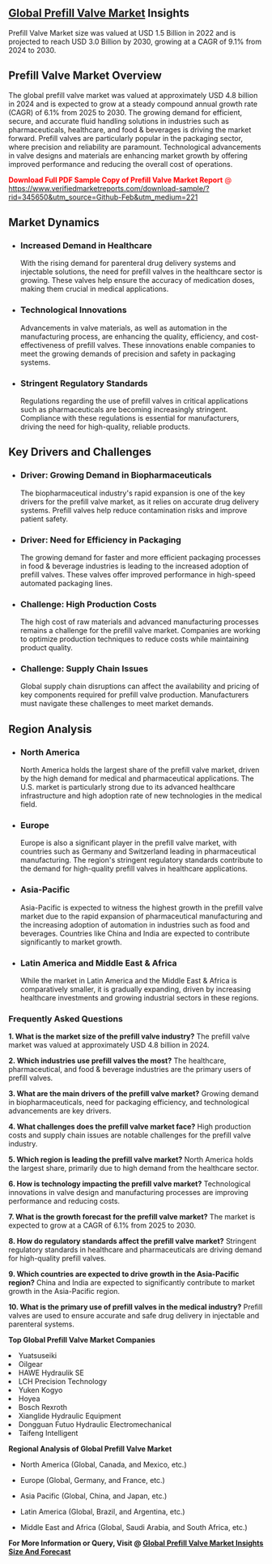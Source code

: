 <h2><a href="https://www.verifiedmarketreports.com/download-sample/?rid=345650&amp;utm_source=Github&amp;utm_medium=221" target="_blank">Global Prefill Valve Market</a> Insights</h2><p>Prefill Valve Market size was valued at USD 1.5 Billion in 2022 and is projected to reach USD 3.0 Billion by 2030, growing at a CAGR of 9.1% from 2024 to 2030.</p><p> <h2>Prefill Valve Market Overview</h2> <p>The global prefill valve market was valued at approximately USD 4.8 billion in 2024 and is expected to grow at a steady compound annual growth rate (CAGR) of 6.1% from 2025 to 2030. The growing demand for efficient, secure, and accurate fluid handling solutions in industries such as pharmaceuticals, healthcare, and food & beverages is driving the market forward. Prefill valves are particularly popular in the packaging sector, where precision and reliability are paramount. Technological advancements in valve designs and materials are enhancing market growth by offering improved performance and reducing the overall cost of operations.</p> <p><p><span class=""><span style="color: #ff0000;"><strong>Download Full PDF Sample Copy of Prefill Valve Market Report</strong> @ </span><a href="https://www.verifiedmarketreports.com/download-sample/?rid=345650&amp;utm_source=Github-Feb&amp;utm_medium=221" target="_blank">https://www.verifiedmarketreports.com/download-sample/?rid=345650&amp;utm_source=Github-Feb&amp;utm_medium=221</a></span></p></p> <h2>Market Dynamics</h2> <ul> <li><h3>Increased Demand in Healthcare</h3><p>With the rising demand for parenteral drug delivery systems and injectable solutions, the need for prefill valves in the healthcare sector is growing. These valves help ensure the accuracy of medication doses, making them crucial in medical applications.</p></li> <li><h3>Technological Innovations</h3><p>Advancements in valve materials, as well as automation in the manufacturing process, are enhancing the quality, efficiency, and cost-effectiveness of prefill valves. These innovations enable companies to meet the growing demands of precision and safety in packaging systems.</p></li> <li><h3>Stringent Regulatory Standards</h3><p>Regulations regarding the use of prefill valves in critical applications such as pharmaceuticals are becoming increasingly stringent. Compliance with these regulations is essential for manufacturers, driving the need for high-quality, reliable products.</p></li> </ul> <h2>Key Drivers and Challenges</h2> <ul> <li><h3>Driver: Growing Demand in Biopharmaceuticals</h3><p>The biopharmaceutical industry's rapid expansion is one of the key drivers for the prefill valve market, as it relies on accurate drug delivery systems. Prefill valves help reduce contamination risks and improve patient safety.</p></li> <li><h3>Driver: Need for Efficiency in Packaging</h3><p>The growing demand for faster and more efficient packaging processes in food & beverage industries is leading to the increased adoption of prefill valves. These valves offer improved performance in high-speed automated packaging lines.</p></li> <li><h3>Challenge: High Production Costs</h3><p>The high cost of raw materials and advanced manufacturing processes remains a challenge for the prefill valve market. Companies are working to optimize production techniques to reduce costs while maintaining product quality.</p></li> <li><h3>Challenge: Supply Chain Issues</h3><p>Global supply chain disruptions can affect the availability and pricing of key components required for prefill valve production. Manufacturers must navigate these challenges to meet market demands.</p></li> </ul> <h2>Region Analysis</h2> <ul> <li><h3>North America</h3><p>North America holds the largest share of the prefill valve market, driven by the high demand for medical and pharmaceutical applications. The U.S. market is particularly strong due to its advanced healthcare infrastructure and high adoption rate of new technologies in the medical field.</p></li> <li><h3>Europe</h3><p>Europe is also a significant player in the prefill valve market, with countries such as Germany and Switzerland leading in pharmaceutical manufacturing. The region's stringent regulatory standards contribute to the demand for high-quality prefill valves in healthcare applications.</p></li> <li><h3>Asia-Pacific</h3><p>Asia-Pacific is expected to witness the highest growth in the prefill valve market due to the rapid expansion of pharmaceutical manufacturing and the increasing adoption of automation in industries such as food and beverages. Countries like China and India are expected to contribute significantly to market growth.</p></li> <li><h3>Latin America and Middle East & Africa</h3><p>While the market in Latin America and the Middle East & Africa is comparatively smaller, it is gradually expanding, driven by increasing healthcare investments and growing industrial sectors in these regions.</p></li> </ul> <h3>Frequently Asked Questions</h3> <p><b>1. What is the market size of the prefill valve industry?</b> The prefill valve market was valued at approximately USD 4.8 billion in 2024.</p> <p><b>2. Which industries use prefill valves the most?</b> The healthcare, pharmaceutical, and food & beverage industries are the primary users of prefill valves.</p> <p><b>3. What are the main drivers of the prefill valve market?</b> Growing demand in biopharmaceuticals, need for packaging efficiency, and technological advancements are key drivers.</p> <p><b>4. What challenges does the prefill valve market face?</b> High production costs and supply chain issues are notable challenges for the prefill valve industry.</p> <p><b>5. Which region is leading the prefill valve market?</b> North America holds the largest share, primarily due to high demand from the healthcare sector.</p> <p><b>6. How is technology impacting the prefill valve market?</b> Technological innovations in valve design and manufacturing processes are improving performance and reducing costs.</p> <p><b>7. What is the growth forecast for the prefill valve market?</b> The market is expected to grow at a CAGR of 6.1% from 2025 to 2030.</p> <p><b>8. How do regulatory standards affect the prefill valve market?</b> Stringent regulatory standards in healthcare and pharmaceuticals are driving demand for high-quality prefill valves.</p> <p><b>9. Which countries are expected to drive growth in the Asia-Pacific region?</b> China and India are expected to significantly contribute to market growth in the Asia-Pacific region.</p> <p><b>10. What is the primary use of prefill valves in the medical industry?</b> Prefill valves are used to ensure accurate and safe drug delivery in injectable and parenteral systems.</p> </p><p><strong>Top Global Prefill Valve Market Companies</strong></p><div data-test-id=""><p><li>Yuatsuseiki</li><li> Oilgear</li><li> HAWE Hydraulik SE</li><li> LCH Precision Technology</li><li> Yuken Kogyo</li><li> Hoyea</li><li> Bosch Rexroth</li><li> Xianglide Hydraulic Equipment</li><li> Dongguan Futuo Hydraulic Electromechanical</li><li> Taifeng Intelligent</li></p><div><strong>Regional Analysis of&nbsp;Global Prefill Valve Market</strong></div><ul><li dir="ltr"><p dir="ltr">North America&nbsp;(Global, Canada, and Mexico, etc.)</p></li><li dir="ltr"><p dir="ltr">Europe (Global, Germany, and France, etc.)</p></li><li dir="ltr"><p dir="ltr">Asia Pacific&nbsp;(Global, China, and Japan, etc.)</p></li><li dir="ltr"><p dir="ltr">Latin America&nbsp;(Global, Brazil, and Argentina, etc.)</p></li><li dir="ltr">Middle East and Africa&nbsp;(Global, Saudi Arabia, and South Africa, etc.)</li></ul><p><strong>For More Information or Query, Visit @&nbsp;</strong><strong><a href="https://www.verifiedmarketreports.com/product/prefill-valve-market/?utm_source=Github&amp;utm_medium=221" target="_blank">Global Prefill Valve Market Insights Size And Forecast</a></strong></p></div>
